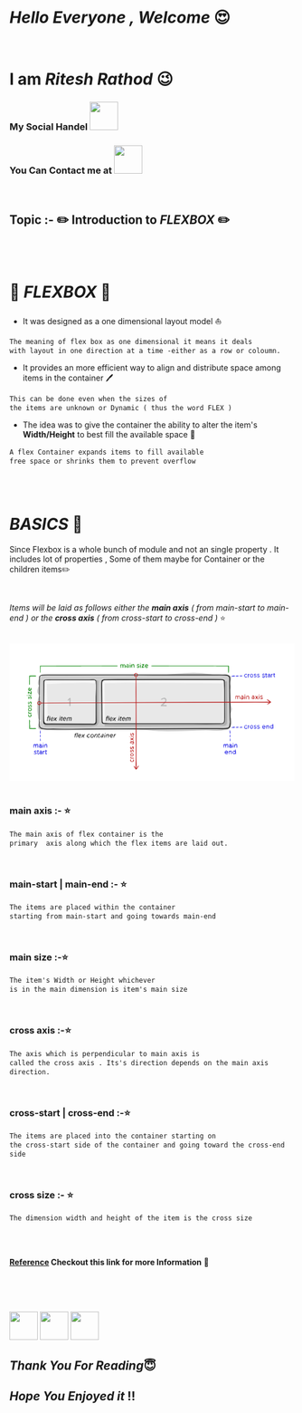 # ***Hello Everyone , Welcome*** :heart_eyes:

<br>

# **I am ***Ritesh Rathod***** :wink:
### My Social Handel <a href="https://www.linkedin.com/in/ritesh-rathod-26054a183/" target="_blank"><img src="https://icons8.com/vue-static/landings/animated-icons-new/icons/color/linkedin-circled-shake/linkedin-circled-shake_192.gif" height="50px" width="50px"></a>

### You Can Contact me at <a href="mailto:rnrathod16@gmail.com" target="_blank"><img src="https://icons8.com/vue-static/landings/animated-icons-new/icons/color/open-letter/open-letter.gif" height="50px" width="50px"></a>

<br>

## Topic :- :pencil2: Introduction to ***FLEXBOX***  :pencil2:

<br>

<br>

# :wrench: ***FLEXBOX*** :wrench:

- It was designed as a one dimensional layout model :boat:

```
The meaning of flex box as one dimensional it means it deals 
with layout in one direction at a time -either as a row or coloumn.
```

- It provides an more efficient way to align and distribute space among items in the container :pen:

``` 
This can be done even when the sizes of 
the items are unknown or Dynamic ( thus the word FLEX )
```

- The idea was to give the container the ability to alter the item's **Width/Height** to best fill the available space :frog:

```
A flex Container expands items to fill available 
free space or shrinks them to prevent overflow
```
<br>

<br>

# ***BASICS*** :hammer:

Since Flexbox is a whole bunch of module and not an single property . It includes lot of properties , Some of them maybe for Container or the children items:pencil2:

<br>

*Items will be laid as follows either the **main axis** ( from main-start to main-end ) or the **cross axis** ( from cross-start to cross-end )* :star:

<br>

<img src="Images/shot1.png">

<br>

<br>

### **main axis :-**  :star:
```
The main axis of flex container is the 
primary  axis along which the flex items are laid out.
```
<br>

### **main-start | main-end :-** :star:
```
The items are placed within the container 
starting from main-start and going towards main-end
```
<br>

### **main size :-**:star:
```
The item's Width or Height whichever 
is in the main dimension is item's main size
```
<br>

### **cross axis :-**:star:
```
The axis which is perpendicular to main axis is 
called the cross axis . Its's direction depends on the main axis direction.
```
<br>

### **cross-start | cross-end :-**:star:
```
The items are placed into the container starting on
the cross-start side of the container and going toward the cross-end side
```
<br>

### **cross size :-** :star:
```
The dimension width and height of the item is the cross size
```


<br>

<br>


**[Reference](https://developer.mozilla.org/en-US/docs/Web/CSS/CSS_Flexible_Box_Layout/Basic_Concepts_of_Flexbox) Checkout this link for more Information** :link:

<br>

<br>

<br>


<a href="https://www.linkedin.com/in/ritesh-rathod-26054a183/" target="_blank"><img src="https://icons8.com/vue-static/landings/animated-icons-new/icons/color/linkedin-circled-shake/linkedin-circled-shake_192.gif" height="50px" width="50px"></a>
<a href="mailto:rnrathod16@gmail.com" target="_blank"><img src="https://icons8.com/vue-static/landings/animated-icons-new/icons/color/open-letter/open-letter.gif" height="50px" width="50px"></a>
<a href="https://github.com/rnrathod16"><img src="https://media.giphy.com/media/du3J3cXyzhj75IOgvA/giphy.gif" height="50px" width="50px"></a>

## ***Thank You For Reading***:innocent:
## ***Hope You Enjoyed it*** :bangbang:



